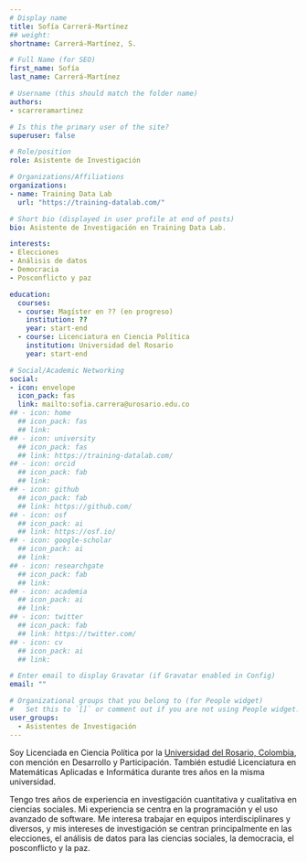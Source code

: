 ```yaml
---
# Display name
title: Sofía Carrerá-Martínez
## weight: 
shortname: Carrerá-Martínez, S.

# Full Name (for SEO)
first_name: Sofía
last_name: Carrerá-Martínez

# Username (this should match the folder name)
authors:
- scarreramartinez

# Is this the primary user of the site?
superuser: false

# Role/position
role: Asistente de Investigación

# Organizations/Affiliations
organizations:
- name: Training Data Lab
  url: "https://training-datalab.com/"

# Short bio (displayed in user profile at end of posts)
bio: Asistente de Investigación en Training Data Lab.

interests:
- Elecciones
- Análisis de datos
- Democracia
- Posconflicto y paz

education:
  courses:
  - course: Magíster en ?? (en progreso)
    institution: ??
    year: start-end
  - course: Licenciatura en Ciencia Política
    institution: Universidad del Rosario
    year: start-end

# Social/Academic Networking
social:
- icon: envelope
  icon_pack: fas
  link: mailto:sofia.carrera@urosario.edu.co
## - icon: home
  ## icon_pack: fas
  ## link: 
## - icon: university
  ## icon_pack: fas
  ## link: https://training-datalab.com/
## - icon: orcid
  ## icon_pack: fab
  ## link: 
## - icon: github
  ## icon_pack: fab
  ## link: https://github.com/
## - icon: osf
  ## icon_pack: ai
  ## link: https://osf.io/
## - icon: google-scholar
  ## icon_pack: ai
  ## link: 
## - icon: researchgate
  ## icon_pack: fab
  ## link: 
## - icon: academia
  ## icon_pack: ai
  ## link: 
## - icon: twitter
  ## icon_pack: fab
  ## link: https://twitter.com/
## - icon: cv
  ## icon_pack: ai
  ## link: 

# Enter email to display Gravatar (if Gravatar enabled in Config)
email: ""

# Organizational groups that you belong to (for People widget)
#   Set this to `[]` or comment out if you are not using People widget.
user_groups:
  - Asistentes de Investigación
---
```



Soy Licenciada en Ciencia Política por la [Universidad del Rosario, Colombia](https://urosario.edu.co/), con mención en Desarrollo y Participación. También estudié Licenciatura en Matemáticas Aplicadas e Informática durante tres años en la misma universidad.

Tengo tres años de experiencia en investigación cuantitativa y cualitativa en ciencias sociales. Mi experiencia se centra en la programación y el uso avanzado de software. Me interesa trabajar en equipos interdisciplinares y diversos, y mis intereses de investigación se centran principalmente en las elecciones, el análisis de datos para las ciencias sociales, la democracia, el posconflicto y la paz.
